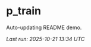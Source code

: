 # p_train

Auto-updating README demo.

<!--START_SECTION:status-->
_Last run: 2025-10-21 13:34 UTC_
<!--END_SECTION:status-->






























































































































































































































































































































































































































































































































































































































































































































































































































































































































































































































































































































































































































































































































































































































































